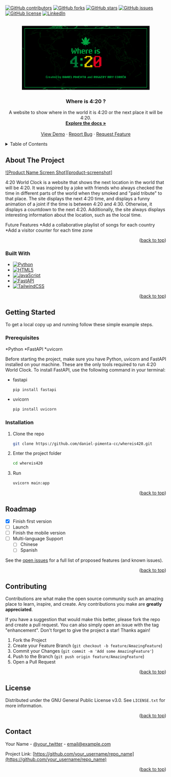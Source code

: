 <a name="readme-top"></a>

<!-- PROJECT SHIELDS -->

[![GitHub contributors](https://img.shields.io/github/contributors/daniel-pimenta-cc/whereis420.svg?style=for-the-badge)](https://github.com/daniel-pimenta-cc/whereis420)
[![GitHub forks](https://img.shields.io/github/forks/daniel-pimenta-cc/whereis420.svg?style=for-the-badge)](https://github.com/daniel-pimenta-cc/whereis420/network/members)
[![GitHub stars](https://img.shields.io/github/stars/daniel-pimenta-cc/whereis420.svg?style=for-the-badge)](https://github.com/daniel-pimenta-cc/whereis420/stargazers)
[![GitHub issues](https://img.shields.io/github/issues/daniel-pimenta-cc/whereis420.svg?style=for-the-badge)](https://github.com/daniel-pimenta-cc/whereis420/issues)
[![GitHub license](https://img.shields.io/github/license/othneildrew/Best-README-Template.svg?style=for-the-badge)](https://github.com/othneildrew/Best-README-Template/blob/master/LICENSE.txt)
[![LinkedIn](https://img.shields.io/badge/-LinkedIn-black.svg?style=for-the-badge&logo=linkedin&colorB=555)](https://www.linkedin.com/in/daniel-pimenta-cc/)

<!-- PROJECT LOGO -->

<br />
<div align="center">
  <a href="https://github.com/daniel-pimenta-cc/whereis420">
    <img src="social_preview.png" alt="Logo" height="200">
  </a>

<h3 align="center">Where is 4:20 ?</h3>

<p align="center">
    A website to show where in the world it is 4:20 or the next place it will be 4:20.
    <br />
    <a href="https://github.com/daniel-pimenta-cc/whereis420"><strong>Explore the docs »</strong></a>
    <br />
    <br />
    <a href="https://github.com/daniel-pimenta-cc/whereis420">View Demo</a>
    ·
    <a href="https://github.com/daniel-pimenta-cc/whereis420/issues">Report Bug</a>
    ·
    <a href="https://github.com/daniel-pimenta-cc/whereis420/issues">Request Feature</a>
  </p>
</div>

<!-- TABLE OF CONTENTS -->

<details>
  <summary>Table of Contents</summary>
  <ol>
    <li>
      <a href="#about-the-project">About The Project</a>
      <ul>
        <li><a href="#built-with">Built With</a></li>
      </ul>
    </li>
    <li>
      <a href="#getting-started">Getting Started</a>
      <ul>
        <li><a href="#prerequisites">Prerequisites</a></li>
        <li><a href="#installation">Installation</a></li>
      </ul>
    </li>
    <li><a href="#roadmap">Roadmap</a></li>
    <li><a href="#contributing">Contributing</a></li>
    <li><a href="#license">License</a></li>
    <li><a href="#contact">Contact</a></li>
  </ol>
</details>

<!-- ABOUT THE PROJECT -->

## About The Project

[![Product Name Screen Shot][product-screenshot]](https://example.com)

4:20 World Clock is a website that shows the next location in the world that will be 4:20. It was inspired by a joke with friends who always checked the time in different parts of the world when they smoked and "paid tribute" to that place. The site displays the next 4:20 time, and displays a funny animation of a joint if the time is between 4:20 and 4:30. Otherwise, it displays a countdown to the next 4:20. Additionally, the site always displays interesting information about the location, such as the local time.

Future Features
*Add a collaborative playlist of songs for each country
*Add a visitor counter for each time zone

<p align="right">(<a href="#readme-top">back to top</a>)</p>

### Built With

* [![Python](https://img.shields.io/badge/Python-3776AB?style=for-the-badge&logo=python&logoColor=white)](https://www.python.org/)
* [![HTML5](https://img.shields.io/badge/html5-%23E34F26.svg?style=for-the-badge&logo=html5&logoColor=white)](https://html.spec.whatwg.org/multipage/)
* [![JavaScript](https://img.shields.io/badge/javascript-%23323330.svg?style=for-the-badge&logo=javascript&logoColor=%23F7DF1E)](https://developer.mozilla.org/en-US/docs/Web/JavaScript)
* [![FastAPI](https://img.shields.io/badge/FastAPI-009688?style=for-the-badge&logo=FastAPI&logoColor=white)](https://fastapi.tiangolo.com/)
* [![TailwindCSS](https://img.shields.io/badge/tailwindcss-%2338B2AC.svg?style=for-the-badge&logo=tailwind-css&logoColor=white)](https://tailwindcss.com/)



<p align="right">(<a href="#readme-top">back to top</a>)</p>

<!-- GETTING STARTED -->

## Getting Started

To get a local copy up and running follow these simple example steps.

### Prerequisites

*Python
*FastAPI
*uvicorn

Before starting the project, make sure you have Python, uvicorn and FastAPI installed on your machine. These are the only tools required to run 4:20 World Clock. To install FastAPI, use the following command in your terminal:

* fastapi
  ```sh
  pip install fastapi
  ```

* uvicorn
  ```sh
  pip install uvicorn
  ```

### Installation


1. Clone the repo
   ```sh
   git clone https://github.com/daniel-pimenta-cc/whereis420.git
   ```
2. Enter the project folder 
   ```sh
   cd whereis420
   ```
3. Run 
   ```sh
   uvicorn main:app 
   ```

<p align="right">(<a href="#readme-top">back to top</a>)</p>

<!-- ROADMAP -->

## Roadmap

- [X] Finish first version
- [ ] Launch
- [ ] Finish the mobile version
- [ ] Multi-language Support
  - [ ] Chinese
  - [ ] Spanish

See the [open issues](https://github.com/daniel-pimenta-cc/whereis420/issues) for a full list of proposed features (and known issues).

<p align="right">(<a href="#readme-top">back to top</a>)</p>

<!-- CONTRIBUTING -->

## Contributing

Contributions are what make the open source community such an amazing place to learn, inspire, and create. Any contributions you make are **greatly appreciated**.

If you have a suggestion that would make this better, please fork the repo and create a pull request. You can also simply open an issue with the tag "enhancement".
Don't forget to give the project a star! Thanks again!

1. Fork the Project
2. Create your Feature Branch (`git checkout -b feature/AmazingFeature`)
3. Commit your Changes (`git commit -m 'Add some AmazingFeature'`)
4. Push to the Branch (`git push origin feature/AmazingFeature`)
5. Open a Pull Request

<p align="right">(<a href="#readme-top">back to top</a>)</p>

<!-- LICENSE -->

## License

Distributed under the GNU General Public License v3.0. See `LICENSE.txt` for more information.

<p align="right">(<a href="#readme-top">back to top</a>)</p>

<!-- CONTACT -->

## Contact

Your Name - [@your_twitter](https://twitter.com/your_username) - email@example.com

Project Link: [https://github.com/your_username/repo_name](https://github.com/your_username/repo_name)

<p align="right">(<a href="#readme-top">back to top</a>)</p>


